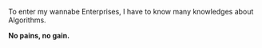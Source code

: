 To enter my wannabe Enterprises, I have to know many knowledges about Algorithms.  

**No pains, no gain.**
